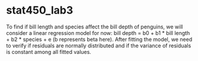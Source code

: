 # stat450_lab3
To find if bill length and species affect the bill depth of penguins, we will 
consider a linear regression model for now: bill depth = b0 + b1 * bill length + 
b2 * species + e (b represents beta here). After fitting the model, we need to 
verify if residuals are normally distributed and if the variance of residuals 
is constant among all fitted values.